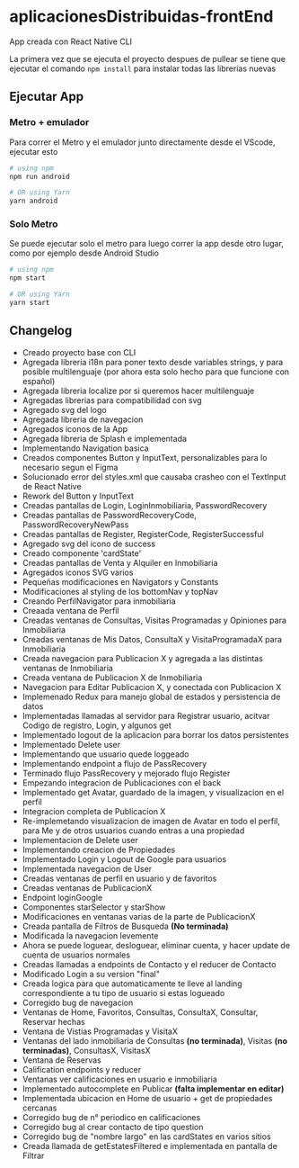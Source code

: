 # aplicacionesDistribuidas-frontEnd

App creada con React Native CLI

La primera vez que se ejecuta el proyecto despues de pullear se tiene que ejecutar el comando `npm install` para instalar todas las librerias nuevas

## Ejecutar App

### Metro + emulador
Para correr el Metro y el emulador junto directamente desde el VScode, ejecutar esto

```bash
# using npm
npm run android

# OR using Yarn
yarn android
```

### Solo Metro
Se puede ejecutar solo el metro para luego correr la app desde otro lugar, como por ejemplo desde Android Studio

```bash
# using npm
npm start

# OR using Yarn
yarn start
```

## Changelog

- Creado proyecto base con CLI
- Agregada libreria i18n para poner texto desde variables strings, y para posible multilenguaje (por ahora esta solo hecho para que funcione con español)
- Agregada libreria localize por si queremos hacer multilenguaje
- Agregadas librerias para compatibilidad con svg
- Agregado svg del logo
- Agregada libreria de navegacion
- Agregados iconos de la App
- Agregada libreria de Splash e implementada
- Implementando Navigation basica
- Creados componentes Button y InputText, personalizables para lo necesario segun el Figma
- Solucionado error del styles.xml que causaba crasheo con el TextInput de React Native
- Rework del Button y InputText
- Creadas pantallas de Login, LoginInmobiliaria, PasswordRecovery
- Creadas pantallas de PasswordRecoveryCode, PasswordRecoveryNewPass
- Creadas pantallas de Register, RegisterCode, RegisterSuccessful
- Agregado svg del icono de success
- Creado componente 'cardState'
- Creadas pantallas de Venta y Alquiler en Inmobiliaria
- Agregados iconos SVG varios
- Pequeñas modificaciones en Navigators y Constants
- Modificaciones al styling de los bottomNav y topNav
- Creando PerfilNavigator para inmobiliaria
- Creaada ventana de Perfil
- Creadas ventanas de Consultas, Visitas Programadas y Opiniones para Inmobiliaria
- Creadas ventanas de Mis Datos, ConsultaX y VisitaProgramadaX para Inmobiliaria
- Creada navegacion para Publicacion X y agregada a las distintas ventanas de Inmobiliaria
- Creada ventana de Publicacion X de Inmobiliaria
- Navegacion para Editar Publicacion X, y conectada con Publicacion X
- Implemenado Redux para manejo global de estados y persistencia de datos
- Implementadas llamadas al servidor para Registrar usuario, acitvar Codigo de registro, Login, y algunos get
- Implementado logout de la aplicacion para borrar los datos persistentes
- Implementado Delete user
- Implementando que usuario quede loggeado
- Implementando endpoint a flujo de PassRecovery
- Terminado flujo PassRecovery y mejorado flujo Register
- Empezando integracion de Publicaciones con el back
- Implementado get Avatar, guardado de la imagen, y visualizacion en el perfil
- Integracion completa de Publicacion X
- Re-implemetando visualizacion de imagen de Avatar en todo el perfil, para Me y de otros usuarios cuando entras a una propiedad
- Implementacion de Delete user
- Implementando creacion de Propiedades
- Implementado Login y Logout de Google para usuarios
- Implementada navegacion de User
- Creadas ventanas de perfil en usuario y de favoritos
- Creadas ventanas de PublicacionX
- Endpoint loginGoogle
- Componentes starSelector y starShow
- Modificaciones en ventanas varias de la parte de PublicacionX
- Creada pantalla de Filtros de Busqueda **(No terminada)**
- Modificada la navegacion levemente
- Ahora se puede loguear, desloguear, eliminar cuenta, y hacer update de cuenta de usuarios normales
- Creadas llamadas a endpoints de Contacto y el reducer de Contacto
- Modificado Login a su version "final"
- Creada logica para que automaticamente te lleve al landing correspondiente a tu tipo de usuario si estas logueado
- Corregido bug de navegacion
- Ventanas de Home, Favoritos, Consultas, ConsultaX, Consultar, Reservar hechas
- Ventana de Vistias Programadas y VisitaX
- Ventanas del lado inmobiliaria de Consultas **(no terminada)**, Visitas **(no terminadas)**, ConsultasX, VisitasX
- Ventana de Reservas
- Calification endpoints y reducer
- Ventanas ver calificaciones en usuario e inmobiliaria
- Implementado autocomplete en Publicar **(falta implementar en editar)**
- Implementada ubicacion en Home de usuario + get de propiedades cercanas
- Corregido bug de n° periodico en calificaciones
- Corregido bug al crear contacto de tipo question
- Corregido bug de "nombre largo" en las cardStates en varios sitios
- Creada llamada de getEstatesFiltered e implementada en pantalla de Filtrar
